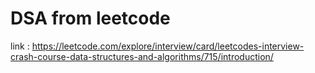 # DSA from leetcode

link : https://leetcode.com/explore/interview/card/leetcodes-interview-crash-course-data-structures-and-algorithms/715/introduction/

